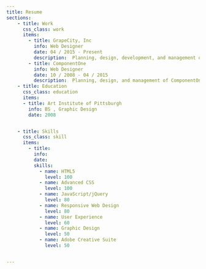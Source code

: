 ```yaml
---
title: Resume
sections:
    - title: Work
      css_class: work
      items:
        - title: GrapeCity, Inc
          info: Web Designer
          date: 04 / 2015 - Present
          description:  Planning, design, development, and management of Spread, ActiveReports, ActiveAnalysis, and Dragonfly websites. Graphic design for marketing tasks. UI design for GrapeCity products. Working with developers locally and international in all platforms.
        - title: ComponentOne
          info: Web Designer
          date: 10 / 2008 - 04 / 2015
          description:  Planning, design, and management of ComponentOne.com, Wijmo.com, ComponentOne Community, GCActiveReports.com, GCSpreadStudio.com, GCActiveAnalysis.com, DeveloperTools.com, and GoXuni.com. Working with developers locally and international in all platforms.
    - title: Education
      css_class: education
      items:
      - title: Art Institute of Pittsburgh
        info: BS , Graphic Design
        date: 2008


    - title: Skills
      css_class: skill
      items:
        - title:
          info:
          date:
          skills:
            - name: HTML5
              level: 100
            - name: Advanced CSS
              level: 100
            - name: JavaScript/jQuery
              level: 80        
            - name: Responsive Web Design
              level: 80             
            - name: User Experience
              level: 60     
            - name: Graphic Design
              level: 50                
            - name: Adobe Creative Suite
              level: 50                   


---
```

